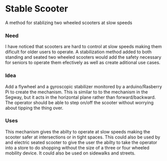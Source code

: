 # Stable Scooter
A method for stablizing two wheeled scooters at slow speeds
### Need
I have noticed that scooters are hard to control at slow speeds making them dificult for older users to operate.  A stabilization method added to both standing and seated two wheeled scooters would add the safety necessary for seniors to operate them efectively as well as create aditional use cases.
### Idea
Add a flywheel and a gyroscopic stabilizer monitored by a arduino/Rasberry Pi to create the mechanism. This is similar to to the mechanism in the Segway, but it acts in the horizontal plane rather than forward/backward. The operator should be able to step on/off the scooter without worrying about tipping the thing over.
### Uses
This mechanism gives the abilty to operate at slow speeds making the scooter safer at intersections or in tight spaces. This could also be used by and electric seated scooter to give the user the abilty to take the operator into a store to do shopping without the size of a three or four wheeled mobility device. It could also be used on sidewalks and streets.